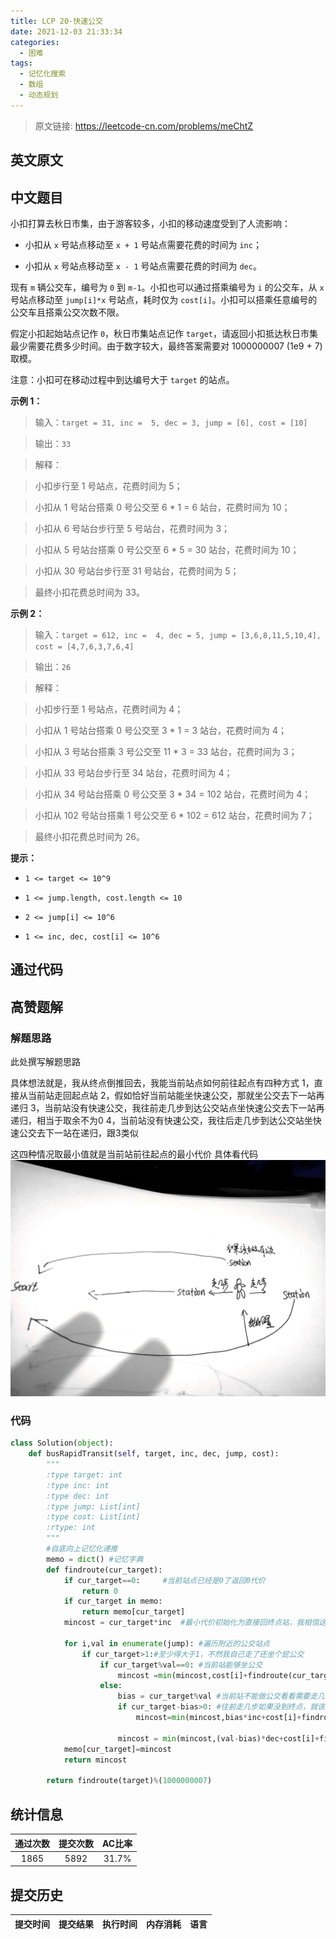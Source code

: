 ```yaml
---
title: LCP 20-快速公交
date: 2021-12-03 21:33:34
categories:
  - 困难
tags:
  - 记忆化搜索
  - 数组
  - 动态规划
---
```


> 原文链接: https://leetcode-cn.com/problems/meChtZ


## 英文原文
<div></div>

## 中文题目
<div>小扣打算去秋日市集，由于游客较多，小扣的移动速度受到了人流影响：

- 小扣从 `x` 号站点移动至 `x + 1` 号站点需要花费的时间为 `inc`；

- 小扣从 `x` 号站点移动至 `x - 1` 号站点需要花费的时间为 `dec`。



现有 `m` 辆公交车，编号为 `0` 到 `m-1`。小扣也可以通过搭乘编号为 `i` 的公交车，从 `x` 号站点移动至 `jump[i]*x` 号站点，耗时仅为 `cost[i]`。小扣可以搭乘任意编号的公交车且搭乘公交次数不限。



假定小扣起始站点记作 `0`，秋日市集站点记作 `target`，请返回小扣抵达秋日市集最少需要花费多少时间。由于数字较大，最终答案需要对 1000000007 (1e9 + 7) 取模。



注意：小扣可在移动过程中到达编号大于 `target` 的站点。



**示例 1：**

>输入：`target = 31, inc =  5, dec = 3, jump = [6], cost = [10]`

>

>输出：`33`

>

>解释：

>小扣步行至 1 号站点，花费时间为 5；

>小扣从 1 号站台搭乘 0 号公交至 6 * 1 = 6 站台，花费时间为 10；

>小扣从 6 号站台步行至 5 号站台，花费时间为 3；

>小扣从 5 号站台搭乘 0 号公交至 6 * 5 = 30 站台，花费时间为 10；

>小扣从 30 号站台步行至 31 号站台，花费时间为 5；

>最终小扣花费总时间为 33。





**示例 2：**

>输入：`target = 612, inc =  4, dec = 5, jump = [3,6,8,11,5,10,4], cost = [4,7,6,3,7,6,4]`

>

>输出：`26`

>

>解释：

>小扣步行至 1 号站点，花费时间为 4；

>小扣从 1 号站台搭乘 0 号公交至 3 * 1 = 3 站台，花费时间为 4；

>小扣从 3 号站台搭乘 3 号公交至 11 * 3 = 33 站台，花费时间为 3；

>小扣从 33 号站台步行至 34 站台，花费时间为 4；

>小扣从 34 号站台搭乘 0 号公交至 3 * 34 = 102 站台，花费时间为 4；

>小扣从 102 号站台搭乘 1 号公交至 6 * 102 = 612 站台，花费时间为 7； 

>最终小扣花费总时间为 26。





**提示：**

- `1 <= target <= 10^9`

- `1 <= jump.length, cost.length <= 10`

- `2 <= jump[i] <= 10^6`

- `1 <= inc, dec, cost[i] <= 10^6`</div>

## 通过代码
<RecoDemo>
</RecoDemo>


## 高赞题解
### 解题思路
此处撰写解题思路

具体想法就是，我从终点倒推回去，我能当前站点如何前往起点有四种方式
1，直接从当前站走回起点站
2，假如恰好当前站能坐快速公交，那就坐公交去下一站再递归
3，当前站没有快速公交，我往前走几步到达公交站点坐快速公交去下一站再递归，相当于取余不为0
4，当前站没有快速公交，我往后走几步到达公交站坐快速公交去下一站在递归，跟3类似

这四种情况取最小值就是当前站前往起点的最小代价
具体看代码
![56_副本.jpg](../images/meChtZ-0.jpg)



### 代码

```python
class Solution(object):
    def busRapidTransit(self, target, inc, dec, jump, cost):
        """
        :type target: int
        :type inc: int
        :type dec: int
        :type jump: List[int]
        :type cost: List[int]
        :rtype: int
        """
        #自底向上记忆化递推   
        memo = dict() #记忆字典
        def findroute(cur_target):  
            if cur_target==0:     #当前站点已经是0了返回0代价
                return 0
            if cur_target in memo:
                return memo[cur_target]
            mincost = cur_target*inc  #最小代价初始化为直接回终点站，我相信这种情况应该存在

            for i,val in enumerate(jump): #遍历附近的公交站点
                if cur_target>1:#至少得大于1，不然我自己走了还坐个屁公交
                    if cur_target%val==0: #当前站能够坐公交
                        mincost =min(mincost,cost[i]+findroute(cur_target//val)) #递归下一站
                    else:
                        bias = cur_target%val #当前站不能做公交看看需要走几步到达公交站  
                        if cur_target-bias>0: #往前走几步如果没到终点，就该坐公交，递归下一站
                            mincost=min(mincost,bias*inc+cost[i]+findroute(cur_target//val))

                        mincost = min(mincost,(val-bias)*dec+cost[i]+findroute(cur_target//val+1))#往后走几步坐公交递归下一站
            memo[cur_target]=mincost
            return mincost

        return findroute(target)%(1000000007)
```

## 统计信息
| 通过次数 | 提交次数 | AC比率 |
| :------: | :------: | :------: |
|    1865    |    5892    |   31.7%   |

## 提交历史
| 提交时间 | 提交结果 | 执行时间 |  内存消耗  | 语言 |
| :------: | :------: | :------: | :--------: | :--------: |
